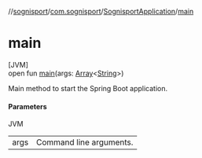 //[sognisport](../../../index.md)/[com.sognisport](../index.md)/[SognisportApplication](index.md)/[main](main.md)

# main

[JVM]\
open fun [main](main.md)(args: [Array](https://kotlinlang.org/api/latest/jvm/stdlib/kotlin/-array/index.html)&lt;[String](https://docs.oracle.com/javase/8/docs/api/java/lang/String.html)&gt;)

Main method to start the Spring Boot application.

#### Parameters

JVM

| | |
|---|---|
| args | Command line arguments. |
